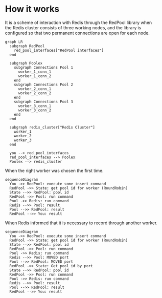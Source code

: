 # How it works

It is a scheme of interaction with Redis through the RedPool library when the Redis cluster consists of three working nodes, and the library is configured so that two permanent connections are open for each node.

```mermaid
graph LR
  subgraph RedPool
    red_pool_interfaces["RedPool interfaces"]
  end

  subgraph Poolex
    subgraph Connections Pool 1
      worker_1_conn_1
      worker_1_conn_2
    end
    subgraph Connections Pool 2
      worker_2_conn_1
      worker_2_conn_2
    end
    subgraph Connections Pool 3
      worker_3_conn_1
      worker_3_conn_2
    end
  end

  subgraph redis_cluster["Redis Cluster"]
    worker_1
    worker_2
    worker_3
  end

  you --> red_pool_interfaces
  red_pool_interfaces --> Poolex
  Poolex --> redis_cluster
```

When the right worker was chosen the first time.

```mermaid
sequenceDiagram
  You ->> RedPool: execute some insert command
  RedPool ->> State: get pool id for worker (RoundRobin)
  State -->> RedPool: pool id
  RedPool ->> Pool: run command
  Pool ->> Redis: run command
  Redis -->> Pool: result
  Pool -->> RedPool: result
  RedPool -->> You: result
```

When Redis informed that it is necessary to record through another worker.

```mermaid
sequenceDiagram
  You ->> RedPool: execute some insert command
  RedPool ->> State: get pool id for worker (RoundRobin)
  State -->> RedPool: pool id
  RedPool ->> Pool: run command
  Pool ->> Redis: run command
  Redis -->> Pool: MOVED port
  Pool -->> RedPool: MOVED port
  RedPool ->> State: Get pool id by port
  State -->> RedPool: pool id
  RedPool ->> Pool: run command
  Pool ->> Redis: run command
  Redis -->> Pool: result
  Pool -->> RedPool: result
  RedPool -->> You: result
```
